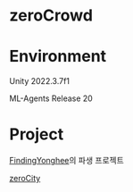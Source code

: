 # zeroCrowd

# Environment
Unity 2022.3.7f1

ML-Agents Release 20

# Project
[FindingYonghee](https://youtu.be/IbnIGOHuBFU?si=1Ml9hwgt_yT7VyK0)의 파생 프로젝트

[zeroCity](https://github.com/W298/zeroCity)
